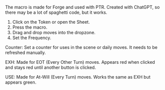 The macro is made for Forge and used with PTR.
Created with ChatGPT, so there may be a lot of spaghetti code, but it works.

1. Click on the Token or open the Sheet.
2. Press the macro.
3. Drag and drop moves into the dropzone.
4. Set the Frequency.

Counter: Set a counter for uses in the scene or daily moves. It needs to be refreshed manually.

EXH: Made for EOT (Every Other Turn) moves. Appears red when clicked and stays red until another button is clicked.

USE: Made for At-Will (Every Turn) moves. Works the same as EXH but appears green.
